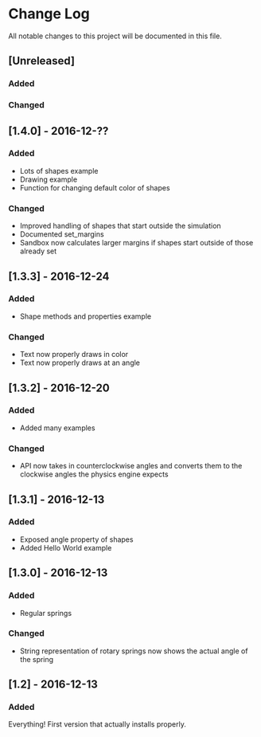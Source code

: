 # Change Log
All notable changes to this project will be documented in this file.

## [Unreleased]
### Added

### Changed

## [1.4.0] - 2016-12-??
### Added

* Lots of shapes example
* Drawing example
* Function for changing default color of shapes

### Changed

* Improved handling of shapes that start outside the simulation
* Documented set_margins
* Sandbox now calculates larger margins if shapes start outside of those already set

## [1.3.3] - 2016-12-24
### Added

* Shape methods and properties example

### Changed

* Text now properly draws in color
* Text now properly draws at an angle

## [1.3.2] - 2016-12-20
### Added

* Added many examples

### Changed

* API now takes in counterclockwise angles and converts them to the clockwise angles the physics engine expects

## [1.3.1] - 2016-12-13
### Added

* Exposed angle property of shapes
* Added Hello World example

## [1.3.0] - 2016-12-13
### Added

* Regular springs

### Changed

* String representation of rotary springs now shows the actual angle of the spring

## [1.2] - 2016-12-13
### Added

Everything!  First version that actually installs properly.